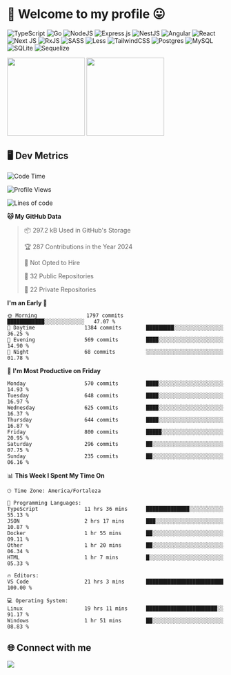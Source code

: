 # 🎉 Welcome to my profile 😛

![TypeScript](https://img.shields.io/badge/typescript-%23007ACC.svg?style=for-the-badge&logo=typescript&logoColor=white)
![Go](https://img.shields.io/badge/go-%2300ADD8.svg?style=for-the-badge&logo=go&logoColor=white)
![NodeJS](https://img.shields.io/badge/node.js-6DA55F?style=for-the-badge&logo=node.js&logoColor=white)
![Express.js](https://img.shields.io/badge/express.js-%23404d59.svg?style=for-the-badge&logo=express&logoColor=%2361DAFB)
![NestJS](https://img.shields.io/badge/nestjs-%23E0234E.svg?style=for-the-badge&logo=nestjs&logoColor=white)
![Angular](https://img.shields.io/badge/angular-%23DD0031.svg?style=for-the-badge&logo=angular&logoColor=white)
![React](https://img.shields.io/badge/react-%2320232a.svg?style=for-the-badge&logo=react&logoColor=%2361DAFB)
![Next JS](https://img.shields.io/badge/Next-black?style=for-the-badge&logo=next.js&logoColor=white)
![RxJS](https://img.shields.io/badge/rxjs-%23B7178C.svg?style=for-the-badge&logo=reactivex&logoColor=white)
![SASS](https://img.shields.io/badge/SASS-hotpink.svg?style=for-the-badge&logo=SASS&logoColor=white)
![Less](https://img.shields.io/badge/less-2B4C80?style=for-the-badge&logo=less&logoColor=white)
![TailwindCSS](https://img.shields.io/badge/tailwindcss-%2338B2AC.svg?style=for-the-badge&logo=tailwind-css&logoColor=white)
![Postgres](https://img.shields.io/badge/postgres-%23316192.svg?style=for-the-badge&logo=postgresql&logoColor=white)
![MySQL](https://img.shields.io/badge/mysql-4479A1.svg?style=for-the-badge&logo=mysql&logoColor=white)
![SQLite](https://img.shields.io/badge/sqlite-%2307405e.svg?style=for-the-badge&logo=sqlite&logoColor=white)
![Sequelize](https://img.shields.io/badge/Sequelize-52B0E7?style=for-the-badge&logo=Sequelize&logoColor=white)

<div>
  <img height="180em" src="https://github-readme-stats.vercel.app/api?username=VinicciusSantos&include_all_commits=true&count_private=true&theme=github_dark"/>
  <img height="180em" src="https://github-readme-stats.vercel.app/api/top-langs/?username=VinicciusSantos&langs_count=6&layout=compact&include_all_commits=true&count_private=true&theme=github_dark"/>
</div>

## 🖥️ Dev Metrics

<!--START_SECTION:waka-->
![Code Time](http://img.shields.io/badge/Code%20Time-2%2C084%20hrs%2048%20mins-blue)

![Profile Views](http://img.shields.io/badge/Profile%20Views-0-blue)

![Lines of code](https://img.shields.io/badge/From%20Hello%20World%20I%27ve%20Written-5.5%20million%20lines%20of%20code-blue)

**🐱 My GitHub Data** 

> 📦 297.2 kB Used in GitHub's Storage 
 > 
> 🏆 287 Contributions in the Year 2024
 > 
> 🚫 Not Opted to Hire
 > 
> 📜 32 Public Repositories 
 > 
> 🔑 22 Private Repositories 
 > 
**I'm an Early 🐤** 

```text
🌞 Morning                1797 commits        ████████████░░░░░░░░░░░░░   47.07 % 
🌆 Daytime                1384 commits        █████████░░░░░░░░░░░░░░░░   36.25 % 
🌃 Evening                569 commits         ████░░░░░░░░░░░░░░░░░░░░░   14.90 % 
🌙 Night                  68 commits          ░░░░░░░░░░░░░░░░░░░░░░░░░   01.78 % 
```
📅 **I'm Most Productive on Friday** 

```text
Monday                   570 commits         ████░░░░░░░░░░░░░░░░░░░░░   14.93 % 
Tuesday                  648 commits         ████░░░░░░░░░░░░░░░░░░░░░   16.97 % 
Wednesday                625 commits         ████░░░░░░░░░░░░░░░░░░░░░   16.37 % 
Thursday                 644 commits         ████░░░░░░░░░░░░░░░░░░░░░   16.87 % 
Friday                   800 commits         █████░░░░░░░░░░░░░░░░░░░░   20.95 % 
Saturday                 296 commits         ██░░░░░░░░░░░░░░░░░░░░░░░   07.75 % 
Sunday                   235 commits         ██░░░░░░░░░░░░░░░░░░░░░░░   06.16 % 
```


📊 **This Week I Spent My Time On** 

```text
🕑︎ Time Zone: America/Fortaleza

💬 Programming Languages: 
TypeScript               11 hrs 36 mins      ██████████████░░░░░░░░░░░   55.13 % 
JSON                     2 hrs 17 mins       ███░░░░░░░░░░░░░░░░░░░░░░   10.87 % 
Docker                   1 hr 55 mins        ██░░░░░░░░░░░░░░░░░░░░░░░   09.11 % 
Other                    1 hr 20 mins        ██░░░░░░░░░░░░░░░░░░░░░░░   06.34 % 
HTML                     1 hr 7 mins         █░░░░░░░░░░░░░░░░░░░░░░░░   05.33 % 

🔥 Editors: 
VS Code                  21 hrs 3 mins       █████████████████████████   100.00 % 

💻 Operating System: 
Linux                    19 hrs 11 mins      ███████████████████████░░   91.17 % 
Windows                  1 hr 51 mins        ██░░░░░░░░░░░░░░░░░░░░░░░   08.83 % 
```


<!--END_SECTION:waka-->

## 🌐 Connect with me

<a href="https://www.linkedin.com/in/vinicius-guedes-b817aa223/"><img src="https://img.shields.io/badge/LinkedIn-0077B5?style=for-the-badge&logo=linkedin&logoColor=white"/></a>

